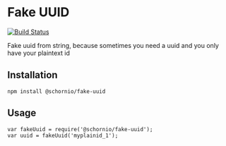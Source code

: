 # Fake UUID

[![Build Status](https://travis-ci.org/schornio/fake-uuid.svg)](https://travis-ci.org/schornio/fake-uuid)

Fake uuid from string, because sometimes you need a uuid and you only have your plaintext id

## Installation

    npm install @schornio/fake-uuid

## Usage

    var fakeUuid = require('@schornio/fake-uuid');
    var uuid = fakeUuid('myplainid_1');
